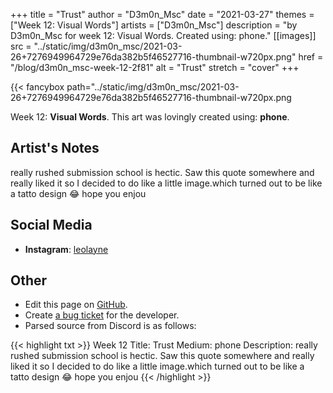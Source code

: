 +++
title =       "Trust"
author =      "D3m0n_Msc"
date =        "2021-03-27"
themes =      ["Week 12: Visual Words"]
artists =     ["D3m0n_Msc"]
description = "by D3m0n_Msc for week 12: Visual Words. Created using: phone."
[[images]]
              src = "../static/img/d3m0n_msc/2021-03-26+7276949964729e76da382b5f46527716-thumbnail-w720px.png"
              href = "/blog/d3m0n_msc-week-12-2f81"
              alt = "Trust"
              stretch = "cover"
+++


{{< fancybox path="../static/img/d3m0n_msc/2021-03-26+7276949964729e76da382b5f46527716-thumbnail-w720px.png

Week 12: **Visual Words**. This art was lovingly created using: **phone**.

## Artist's Notes

really rushed submission school is hectic. Saw this quote somewhere and really liked it so I decided to do like a little image.which turned out to be like a tatto design 😂 hope you enjou

## Social Media

- **Instagram**: <a href='https://instagram.com/leolayne' target='_blank'>leolayne</a>

## Other

- Edit this page on [GitHub](https://github.com/teaminkling/web-refresh/edit/main/content/blog/d3m0n_msc-week-12-2f81.md).
- Create [a bug ticket](https://github.com/teaminkling/web-refresh/issues/new?assignees=&labels=bug&template=problem-report.md&title=) for the developer.
- Parsed source from Discord is as follows:

{{< highlight txt >}}
Week 12
Title: Trust
Medium: phone
Description: really rushed submission school is hectic. Saw this quote somewhere and really liked it so I decided to do like a little image.which turned out to be like a tatto design 😂 hope you enjou
{{< /highlight >}}